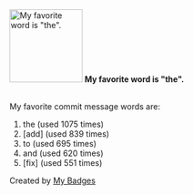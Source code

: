 <img src="https://my-badges.github.io/my-badges/favorite-word.png" alt="My favorite word is &quot;the&quot;." title="My favorite word is &quot;the&quot;." width="128">
<strong>My favorite word is &quot;the&quot;.</strong>
<br><br>

My favorite commit message words are:

1. the (used 1075 times)
2. [add] (used 839 times)
3. to (used 695 times)
4. and (used 620 times)
5. [fix] (used 551 times)


Created by <a href="https://github.com/my-badges/my-badges">My Badges</a>